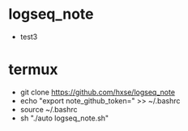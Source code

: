 # logseq_note
  * test3
# termux
  * git clone https://github.com/hxse/logseq_note
  * echo "export note_github_token=<your token>" >> ~/.bashrc
  * source ~/.bashrc
  * sh "./auto logseq_note.sh"